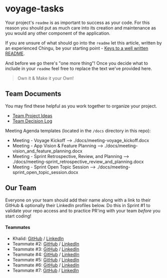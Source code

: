 # voyage-tasks

Your project's `readme` is as important to success as your code. For 
this reason you should put as much care into its creation and maintenance
as you would any other component of the application.

If you are unsure of what should go into the `readme` let this article,
written by an experienced Chingu, be your starting point - 
[Keys to a well written README](https://tinyurl.com/yk3wubft).

And before we go there's "one more thing"! Once you decide what to include
in your `readme` feel free to replace the text we've provided here.

> Own it & Make it your Own!

## Team Documents

You may find these helpful as you work together to organize your project.

- [Team Project Ideas](./docs/team_project_ideas.md)
- [Team Decision Log](./docs/team_decision_log.md)

Meeting Agenda templates (located in the `/docs` directory in this repo):

- Meeting - Voyage Kickoff --> ./docs/meeting-voyage_kickoff.docx
- Meeting - App Vision & Feature Planning --> ./docs/meeting-vision_and_feature_planning.docx
- Meeting - Sprint Retrospective, Review, and Planning --> ./docs/meeting-sprint_retrospective_review_and_planning.docx
- Meeting - Sprint Open Topic Session --> ./docs/meeting-sprint_open_topic_session.docx

## Our Team

Everyone on your team should add their name along with a link to their GitHub
& optionally their LinkedIn profiles below. Do this in Sprint #1 to validate
your repo access and to practice PR'ing with your team *before* you start
coding!

#### Teammates
- Khalid: [GitHub](https://github.com/volumia) / [LinkedIn](https://www.linkedin.com/in/khalid-khogali/)
- Teammate #2: [GitHub](https://github.com/ghaccountname) / [LinkedIn](https://linkedin.com/in/liaccountname)
- Teammate #3: [GitHub](https://github.com/ghaccountname) / [LinkedIn](https://linkedin.com/in/liaccountname)
- Teammate #4: [GitHub](https://github.com/ghaccountname) / [LinkedIn](https://linkedin.com/in/liaccountname)
- Teammate #5: [GitHub](https://github.com/ghaccountname) / [LinkedIn](https://linkedin.com/in/liaccountname)
- Teammate #6: [GitHub](https://github.com/ghaccountname) / [LinkedIn](https://linkedin.com/in/liaccountname)
- Teammate #7: [GitHub](https://github.com/ghaccountname) / [LinkedIn](https://linkedin.com/in/liaccountname)